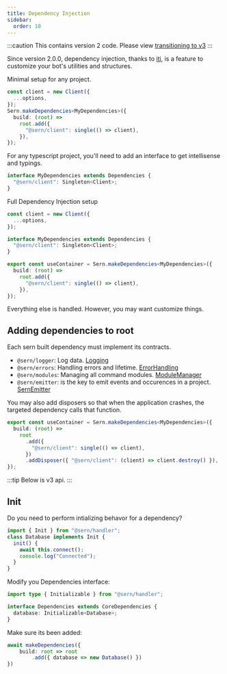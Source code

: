 ```yaml
---
title: Dependency Injection
sidebar:
  order: 10
---
```


:::caution
This contains version 2 code. Please view [transitioning to v3](./transition)
:::

Since version 2.0.0, dependency injection, thanks to [iti](https://github.com/molszanski/iti), is a feature to customize your bot's utilities and structures.

Minimal setup for any project.

```ts
const client = new Client({
  ...options,
});
Sern.makeDependencies<MyDependencies>({
  build: (root) =>
    root.add({
      "@sern/client": single(() => client),
    }),
});
```

For any typescript project, you'll need to add an interface to get intellisense and typings.

```typescript
interface MyDependencies extends Dependencies {
  "@sern/client": Singleton<Client>;
}
```

Full Dependency Injection setup

```typescript
const client = new Client({
  ...options,
});

interface MyDependencies extends Dependencies {
  "@sern/client": Singleton<Client>;
}

export const useContainer = Sern.makeDependencies<MyDependencies>({
  build: (root) =>
    root.add({
      "@sern/client": single(() => client),
    }),
});
```

Everything else is handled. However, you may want customize things.

## Adding dependencies to root

Each sern built dependency must implement its contracts.

- `@sern/logger`: Log data. [Logging](../../api/interfaces/Logging)
- `@sern/errors`: Handling errors and lifetime. [ErrorHandling](../../api/interfaces/ErrorHandling)
- `@sern/modules`: Managing all command modules. [ModuleManager](../../api/interfaces/ModuleManager)
- `@sern/emitter`: is the key to emit events and occurences in a project. [SernEmitter](../../api/classes/SernEmitter)

You may also add disposers so that when the application crashes, the targeted dependency calls that function.

```typescript
export const useContainer = Sern.makeDependencies<MyDependencies>({
  build: (root) =>
    root
      .add({
        "@sern/client": single(() => client),
      })
      .addDisposer({ "@sern/client": (client) => client.destroy() }),
});
```

:::tip
Below is v3 api.
:::

## Init

Do you need to perform intializing behavor for a dependency?

```ts
import { Init } from "@sern/handler";
class Database implements Init {
  init() {
    await this.connect();
    console.log("Connected");
  }
}
```

Modify you Dependencies interface:

```ts title="src/dependencies.d.ts"
import type { Initializable } from "@sern/handler";

interface Dependencies extends CoreDependencies {
  database: Initializable<Database>;
}
```

Make sure its been added:

```ts title="src/index.ts"
await makeDependencies({
    build: root => root
        .add({ database => new Database() })
})
```
